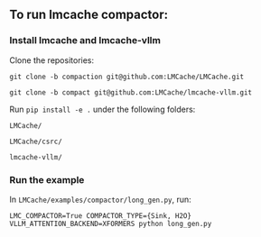 ## To run lmcache compactor:
### Install lmcache and lmcache-vllm
Clone the repositories:

```git clone -b compaction git@github.com:LMCache/LMCache.git```

```git clone -b compact git@github.com:LMCache/lmcache-vllm.git```

Run ```pip install -e .``` under the following folders:

```LMCache/```

```LMCache/csrc/```

```lmcache-vllm/```

### Run the example
In ```LMCache/examples/compactor/long_gen.py```, run: 

```LMC_COMPACTOR=True COMPACTOR_TYPE={Sink, H2O} VLLM_ATTENTION_BACKEND=XFORMERS python long_gen.py```